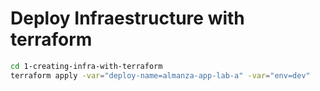# Deploy Infraestructure with terraform

```bash
cd 1-creating-infra-with-terraform
terraform apply -var="deploy-name=almanza-app-lab-a" -var="env=dev"
```

